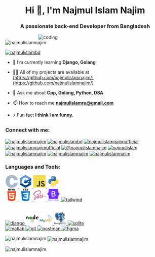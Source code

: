 
<h1 align="center">Hi 👋, I'm Najmul Islam Najim</h1>
<h3 align="center">A passionate back-end Developer from Bangladesh</h3>
<img align="right" width="400" src="https://granroyalleigarape.com.br/wp-content/uploads/2021/05/programmer.gif" alt="coding">

<p align="left"> <img src="https://komarev.com/ghpvc/?username=najmulislamnajim&label=Profile%20views&color=0e75b6&style=flat" alt="najmulislamnajim" /> </p>

<p align="left"> <a href="https://twitter.com/najmulislambd" target="blank"><img src="https://img.shields.io/twitter/follow/najmulislambd?logo=twitter&style=for-the-badge" alt="najmulislambd" /></a> </p>

- 🌱 I’m currently learning **Django, Golang**

- 👨‍💻 All of my projects are available at [https://github.com/najmulislamnajim/](https://github.com/najmulislamnajim/)

- 💬 Ask me about **Cpp, Golang, Python, DSA**

- 📫 How to reach me **najmulislamru@gmail.com**

- ⚡ Fun fact **I think I am funny.**

<h3 align="left">Connect with me:</h3>
<p align="left">
<a href="https://dev.to/najmulislamnajim" target="blank"><img align="center" src="https://raw.githubusercontent.com/rahuldkjain/github-profile-readme-generator/master/src/images/icons/Social/devto.svg" alt="najmulislamnajim" height="30" width="40" /></a>
<a href="https://twitter.com/najmulislambd" target="blank"><img align="center" src="https://raw.githubusercontent.com/rahuldkjain/github-profile-readme-generator/master/src/images/icons/Social/twitter.svg" alt="najmulislambd" height="30" width="40" /></a>
<a href="https://linkedin.com/in/najmulislamnajimofficial" target="blank"><img align="center" src="https://raw.githubusercontent.com/rahuldkjain/github-profile-readme-generator/master/src/images/icons/Social/linked-in-alt.svg" alt="najmulislamnajimofficial" height="30" width="40" /></a>
<a href="https://fb.com/najmulislamnajimofficial" target="blank"><img align="center" src="https://raw.githubusercontent.com/rahuldkjain/github-profile-readme-generator/master/src/images/icons/Social/facebook.svg" alt="najmulislamnajimofficial" height="30" width="40" /></a>
<a href="https://medium.com/@najmulislamnajim" target="blank"><img align="center" src="https://raw.githubusercontent.com/rahuldkjain/github-profile-readme-generator/master/src/images/icons/Social/medium.svg" alt="@najmulislamnajim" height="30" width="40" /></a>
<a href="https://www.codechef.com/users/najmulislam" target="blank"><img align="center" src="https://cdn.jsdelivr.net/npm/simple-icons@3.1.0/icons/codechef.svg" alt="najmulislam" height="30" width="40" /></a>
<a href="https://www.hackerrank.com/najmulislamnajim" target="blank"><img align="center" src="https://raw.githubusercontent.com/rahuldkjain/github-profile-readme-generator/master/src/images/icons/Social/hackerrank.svg" alt="najmulislamnajim" height="30" width="40" /></a>
<a href="https://codeforces.com/profile/najmulislamnajim" target="blank"><img align="center" src="https://raw.githubusercontent.com/rahuldkjain/github-profile-readme-generator/master/src/images/icons/Social/codeforces.svg" alt="najmulislamnajim" height="30" width="40" /></a>
<a href="https://www.leetcode.com/najmulislamnajim" target="blank"><img align="center" src="https://raw.githubusercontent.com/rahuldkjain/github-profile-readme-generator/master/src/images/icons/Social/leet-code.svg" alt="najmulislamnajim" height="30" width="40" /></a>
</p>

<h3 align="left">Languages and Tools:</h3>
<p align="left"> 
<a href="https://www.cprogramming.com/" target="_blank" rel="noreferrer"> <img src="https://raw.githubusercontent.com/devicons/devicon/master/icons/c/c-original.svg" alt="c" width="40" height="40"/> </a> 
<a href="https://www.w3schools.com/cpp/" target="_blank" rel="noreferrer"> <img src="https://raw.githubusercontent.com/devicons/devicon/master/icons/cplusplus/cplusplus-original.svg" alt="cplusplus" width="40" height="40"/> </a> 
<a href="https://developer.mozilla.org/en-US/docs/Web/JavaScript" target="_blank" rel="noreferrer"> <img src="https://raw.githubusercontent.com/devicons/devicon/master/icons/javascript/javascript-original.svg" alt="javascript" width="40" height="40"/> </a>
<a href="https://www.python.org" target="_blank" rel="noreferrer"> <img src="https://raw.githubusercontent.com/devicons/devicon/master/icons/python/python-original.svg" alt="python" width="40" height="40"/> </a>

</br>
<a href="https://www.w3.org/html/" target="_blank" rel="noreferrer"> <img src="https://raw.githubusercontent.com/devicons/devicon/master/icons/html5/html5-original-wordmark.svg" alt="html5" width="40" height="40"/> </a>
<a href="https://www.w3schools.com/css/" target="_blank" rel="noreferrer"> <img src="https://raw.githubusercontent.com/devicons/devicon/master/icons/css3/css3-original-wordmark.svg" alt="css3" width="40" height="40"/> </a>
<a href="https://sass-lang.com" target="_blank" rel="noreferrer"> <img src="https://raw.githubusercontent.com/devicons/devicon/master/icons/sass/sass-original.svg" alt="sass" width="40" height="40"/> </a> 
<a href="https://getbootstrap.com" target="_blank" rel="noreferrer"> <img src="https://raw.githubusercontent.com/devicons/devicon/master/icons/bootstrap/bootstrap-plain-wordmark.svg" alt="bootstrap" width="40" height="40"/> </a> 
<a href="https://tailwindcss.com/" target="_blank" rel="noreferrer"> <img src="https://www.vectorlogo.zone/logos/tailwindcss/tailwindcss-icon.svg" alt="tailwind" width="40" height="40"/> </a> </p>

</br>
<a href="https://www.djangoproject.com/" target="_blank" rel="noreferrer"> <img src="https://cdn.worldvectorlogo.com/logos/django.svg" alt="django" width="40" height="40"/> </a> 
<a href="https://nodejs.org" target="_blank" rel="noreferrer"> <img src="https://raw.githubusercontent.com/devicons/devicon/master/icons/nodejs/nodejs-original-wordmark.svg" alt="nodejs" width="40" height="40"/> </a>
<a href="https://www.mysql.com/" target="_blank" rel="noreferrer"> <img src="https://raw.githubusercontent.com/devicons/devicon/master/icons/mysql/mysql-original-wordmark.svg" alt="mysql" width="40" height="40"/> </a> 
<a href="https://www.postgresql.org" target="_blank" rel="noreferrer"> <img src="https://raw.githubusercontent.com/devicons/devicon/master/icons/postgresql/postgresql-original-wordmark.svg" alt="postgresql" width="40" height="40"/> </a> 
<a href="https://www.sqlite.org/" target="_blank" rel="noreferrer"> <img src="https://www.vectorlogo.zone/logos/sqlite/sqlite-icon.svg" alt="sqlite" width="40" height="40"/> </a> 

</br>
<a href="https://www.mathworks.com/" target="_blank" rel="noreferrer"> <img src="https://upload.wikimedia.org/wikipedia/commons/2/21/Matlab_Logo.png" alt="matlab" width="40" height="40"/> </a> 
<a href="https://git-scm.com/" target="_blank" rel="noreferrer"> <img src="https://www.vectorlogo.zone/logos/git-scm/git-scm-icon.svg" alt="git" width="40" height="40"/> </a>
<a href="https://postman.com" target="_blank" rel="noreferrer"> <img src="https://www.vectorlogo.zone/logos/getpostman/getpostman-icon.svg" alt="postman" width="40" height="40"/> </a> 
<a href="https://www.figma.com/" target="_blank" rel="noreferrer"> <img src="https://www.vectorlogo.zone/logos/figma/figma-icon.svg" alt="figma" width="40" height="40"/> </a> 


<p><img align="left" src="https://github-readme-stats.vercel.app/api/top-langs?username=najmulislamnajim&show_icons=true&locale=en&layout=compact" alt="najmulislamnajim" /></p>

<p>&nbsp;<img align="center" src="https://github-readme-stats.vercel.app/api?username=najmulislamnajim&show_icons=true&locale=en" alt="najmulislamnajim" /></p>

<p><img align="center" src="https://github-readme-streak-stats.herokuapp.com/?user=najmulislamnajim&" alt="najmulislamnajim" /></p>
